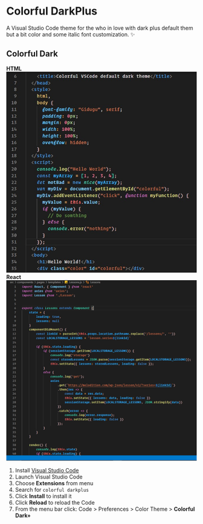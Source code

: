# Colorful DarkPlus

A Visual Studio Code theme for the who in love with dark plus default them but a bit color and some italic font customization. ✨

## Colorful Dark

**HTML**
![First Screen](ColorfullDark.jpg)
**React**
![First Screen](react-colorful.jpg)

1.  Install [Visual Studio Code](https://code.visualstudio.com/)
2.  Launch Visual Studio Code
3.  Choose **Extensions** from menu
4.  Search for `colorful darkplus`
5.  Click **Install** to install it
6.  Click **Reload** to reload the Code
7.  From the menu bar click: Code > Preferences > Color Theme > **Colorful Dark+**

